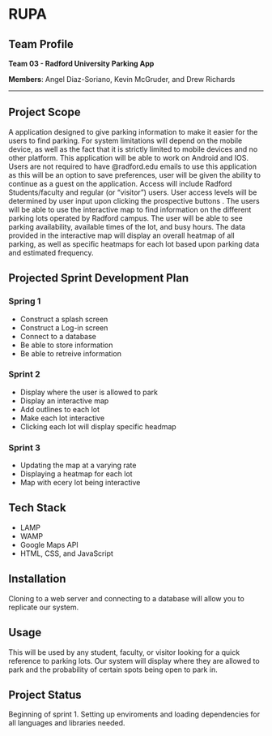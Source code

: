 # RUPA
## Team Profile
**Team 03 - Radford University Parking App** 

**Members**: Angel Diaz-Soriano, Kevin McGruder, and Drew Richards
***
## Project Scope
A application designed to give parking information to make it easier for the users to find parking. For system limitations will depend on the mobile device, as well as the fact that it is strictly limited to mobile devices and no other platform. This application will be able to work on Android and IOS. Users are not required to have @radford.edu emails to use this application as this will be an option to save preferences, user will be given the ability to continue as a guest on the application. Access will include Radford Students/faculty and regular (or “visitor”) users.  User access levels will be determined by user input upon clicking the prospective buttons . The users will be able to use the interactive map to find information on the different parking lots operated by Radford campus. The user will be able to see parking availability, available times of the lot, and busy hours. The data provided in the interactive map will display an overall heatmap of all parking, as well as specific heatmaps for each lot based upon parking data and estimated frequency.

## Projected Sprint Development Plan
### Spring 1
 * Construct a splash screen 
 * Construct a Log-in screen
 * Connect to a database
 * Be able to store information
 * Be able to retreive information
### Sprint 2
 * Display where the user is allowed to park
 * Display an interactive map
 * Add outlines to each lot
 * Make each lot interactive
 * Clicking each lot will display specific headmap
### Sprint 3
 * Updating the map at a varying rate
 * Displaying a heatmap for each lot
 * Map with ecery lot being interactive
## Tech Stack
 * LAMP
 * WAMP
 * Google Maps API
 * HTML, CSS, and JavaScript
## Installation
Cloning to a web server and connecting to a database will allow you to replicate our system.
## Usage
This will be used by any student, faculty, or visitor looking for a quick reference to parking lots. Our system will display where they are allowed to park and the probability of certain spots being open to park in.
## Project Status
Beginning of sprint 1. Setting up enviroments and loading dependencies for all languages and libraries needed.